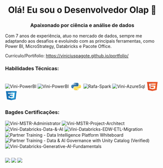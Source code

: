 <h1 align="center">Olá! Eu sou o Desenvolvedor Olap 👋</h1>
<h3 align="center">Apaixonado por ciência e análise de dados</h3>

Com 7 anos de experiência, atuo no mercado de dados, sempre me adaptando aos desafios e evoluindo com as principais ferramentas, como Power BI, MicroStrategy, Databricks e Pacote Office.

Curriculo/Portifolio: https://viniciuspagote.github.io/portfolio/

<h3>Habilidades Técnicas:</h3>
<div style="display: inline_block"><br>
  <img align="center" alt="Vini-PowerBI" height="30" width="25" src="https://github.com/microsoft/PowerBI-Icons/blob/main/PNG/Power-BI.png" />
  <img align="center" alt="Vini-PowerBI" height="40" width="40" src="https://microstrategy.github.io/Images/microstrategy-logo_small.png" />
  <img align="center" alt="Vini-Python" height="30" width="40" src="https://raw.githubusercontent.com/devicons/devicon/master/icons/python/python-original.svg" />
  <img align="center" alt="Rafa-Spark" height="30" width="40" src="https://cdn.jsdelivr.net/gh/devicons/devicon@latest/icons/apachespark/apachespark-original-wordmark.svg" />
  <img align="center" alt="Vini-AzureSql" height="30" width="40" src="https://cdn.jsdelivr.net/gh/devicons/devicon@latest/icons/azuresqldatabase/azuresqldatabase-original.svg" />
  <img align="center" alt="Vini-HTML" height="30" width="40" src="https://raw.githubusercontent.com/devicons/devicon/master/icons/html5/html5-original.svg">
  <img align="center" alt="Vini-CSS" height="30" width="40" src="https://raw.githubusercontent.com/devicons/devicon/master/icons/css3/css3-original.svg">
</div>
  
  ##
  
<h3>Bagdes Certificações:</h3>
<div>
  <!-- MICROSTRATEGY -->
  <img align="center" alt="Vini-MSTR-Administrator" height="100" width="105" src="https://templates.images.credential.net/16673973909619016633457283696747.png"/>
  <img align="center" alt="Vini-MSTR-Project-Architect" height="100" width="105" src="https://templates.images.credential.net/16673987859842744977930091770866.png"/> 
 
  <!-- DATABRICKS -->
  <!-- OK --> <img align="center" alt="Vini-Databricks-Data-&-AI" height="100" width="95" src="https://templates.images.credential.net/16998887684483729512013378950968.png"/> 
  <!-- OK --> <img align="center" alt="Vini-Databricks-EDW-ETL-Migration" height="100" width="95" src="https://templates.images.credential.net/17234416767482163613331453383897.png"/> 
  <!-- <img align="center" alt="Partner Training - Spark Migration" height="100" width="95" src="https://templates.images.credential.net/16962567203555310153951704515037.png"/> -->
  <!--  <img align="center" alt="Partner Training - Data & AI Governance with Unity Catalog" height="100" width="95" src="https://templates.images.credential.net/16995540066353245510658172296133.png"/> -->
  <!-- <img align="center" alt="Partner Training - Advantages of Data & AI GovernancePartner Training - Advantages of Data & AI Governance" height="100" width="100" src="https://templates.images.credential.net/17103466893478873584840314430893.png"/> -->
  <!-- <img align="center" alt="Partner Training - Advantages of Gen AI & LLM on Databricks" height="100" width="100" src="https://templates.images.credential.net/17163228837192973624664160353158.png"/>
  <!-- OK --> <img align="center" alt="Partner Training - Data Intelligence Platform Whiteboard" height="100" width="100" src="https://templates.images.credential.net/17056981249700054919399448246802.png"/>
  <!-- <img align="center" alt="Partner Training - Advantages of Azure Databricks & Microsoft Fabric" height="100" width="100" src="https://templates.images.credential.net/17109442208252697545205037826785.png"/>-->
  <!-- <img align="center" alt="Partner Training - Advantages of Data & AI GovernancePartner Training - Advantages of Data & AI Governance" height="100" width="100" src="https://templates.images.credential.net/17103466893478873584840314430893.png"/>-->
  <!-- OK -->  <img align="center" alt="Partner Training - Data & AI Governance with Unity Catalog (Verified)" height="100" width="125" src="https://templates.images.credential.net/17002471942629199264593338486123.png"/>
  <!--  <img align="center" alt="Partner Training - Cloud Native SPARK Migration (Verified)" height="100" width="125" src="https://templates.images.credential.net/16972237521372597625490368853850.png"/> -->
  <!-- OK --> <img align="center" alt="Vini-Databricks-Generative-AI-Fundamentals" height="100" width="95" src="https://templates.images.credential.net/16859822715825555912981627624259.png"/>
<!--<img align="center" alt="Vini-Databricks-Fundamentals" height="115" width="95" src="https://templates.images.credential.net/1706553228549411657404043064415.png"/>-->

  
</div>

  ##
 
<div> 
  <a href="https://www.instagram.com/pagote_/" target="_blank"><img src="https://img.shields.io/badge/-Instagram-%23E4405F?style=for-the-badge&logo=instagram&logoColor=white" target="_blank"></a>
  <a href = "mailto:vinicius.pagote@gmail.com"><img src="https://img.shields.io/badge/-Gmail-%23333?style=for-the-badge&logo=gmail&logoColor=white" target="_blank"></a>
  <a href="https://www.linkedin.com/in/vinicius-pagote/" target="_blank"><img src="https://img.shields.io/badge/-LinkedIn-%230077B5?style=for-the-badge&logo=linkedin&logoColor=white" target="_blank"></a> 
</div>


<!--
  DICAS:
  Site para badges: https://dev.to/envoy_/150-badges-for-github-pnk
  Site para logos: https://devicon.dev/
  -->

